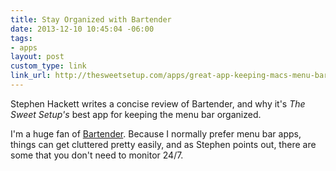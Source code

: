 ```yaml
---
title: Stay Organized with Bartender
date: 2013-12-10 10:45:04 -06:00
tags:
- apps
layout: post
custom_type: link
link_url: http://thesweetsetup.com/apps/great-app-keeping-macs-menu-bar-organized/
---
```


Stephen Hackett writes a concise review of Bartender, and why it's *The Sweet Setup's* best app for keeping the menu bar organized.

I'm a huge fan of [Bartender](http://www.macbartender.com/). Because I normally prefer menu bar apps, things can get cluttered pretty easily, and as Stephen points out, there are some that you don't need to monitor 24/7.
